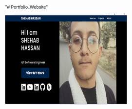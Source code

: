 "# Portfolio_Website" 
<br/>

<img src = "https://github.com/shehabhassan/Portfolio_Website/blob/main/1.png" height = "300" width = "400" />
